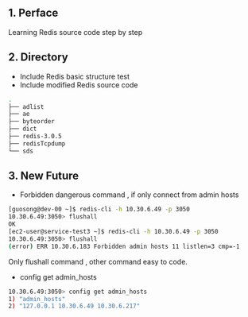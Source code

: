 ## 1. Perface

Learning Redis source code step by step

## 2. Directory 

+ Include Redis basic structure test
+ Include modified Redis source code 

```bash
.
├── adlist
├── ae
├── byteorder
├── dict
├── redis-3.0.5
├── redisTcpdump
└── sds
```

## 3. New Future

+ Forbidden dangerous command , if only connect from admin hosts

```bash
[guosong@dev-00 ~]$ redis-cli -h 10.30.6.49 -p 3050 
10.30.6.49:3050> flushall
OK
[ec2-user@service-test3 ~]$ redis-cli -h 10.30.6.49 -p 3050 
10.30.6.49:3050> flushall
(error) ERR 10.30.6.183 Forbidden admin hosts 11 listlen=3 cmp=-1
```

Only flushall command , other command easy to code.

+ config get admin_hosts

```bash
10.30.6.49:3050> config get admin_hosts
1) "admin_hosts"
2) "127.0.0.1 10.30.6.49 10.30.6.217"
```
